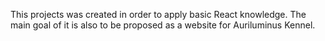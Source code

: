 This projects was created in order to apply basic React knowledge.
The main goal of it is also to be proposed as a website for Auriluminus Kennel.